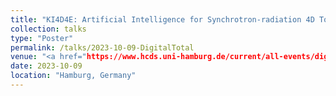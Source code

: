 ```yaml
---
title: "KI4D4E: Artificial Intelligence for Synchrotron-radiation 4D Tomography Data"
collection: talks
type: "Poster"
permalink: /talks/2023-10-09-DigitalTotal
venue: "<a href="https://www.hcds.uni-hamburg.de/current/all-events/digital-total.html">Digital Total</a>, University of Hamburg"
date: 2023-10-09
location: "Hamburg, Germany"
---
```


<!-- [Digital Total](https://www.hcds.uni-hamburg.de/current/all-events/digital-total.html) -->
